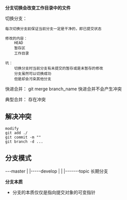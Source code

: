 **分支切换会改变工作目录中的文件**

切换分支：

    每次切换分支前保证当前分支一定是干净的，即已提交状态
    
    修改的内容：
        HEAD
        暂存区
        工作目录
    
    坑：
        切换分支时当前分支有未提交的暂存或是未暂存的修改
        分支虽然可以切换成功
        但是却会污染其他分支  

快进合并：
    git merge branch_name
快进合并不会产生冲突

典型合并：
存在冲突

## 解决冲突
```shell
modify
git add ./
git commit -m ""
git branch -d ...
```

## 分支模式
---master
|
|-----develop
    |
    |
    |-------topic
长期分支

**分支本质**
- 分支的本质仅仅是指向提交对象的可变指针